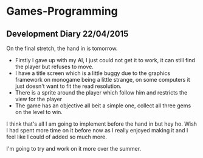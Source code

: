 # Games-Programming
## Development Diary 22/04/2015

On the final stretch, the hand in is tomorrow.

- Firstly I gave up with my AI, I just could not get it to work, it can still find the player but refuses to move.
- I have a title screen which is a little buggy due to the graphics framework on monogame being a little strange, on some computers it just doesn't want to fit the read resolution.
- There is a sprite around the player which follow him and restricts the view for the player
- The game has an objective all beit a simple one, collect all three gems on the level to win.

I think that's all I am going to implement before the hand in but hey ho. Wish I had spent more time on it before now as I really enjoyed making it and I feel like I could of added so much more.

I'm going to try and work on it more over the summer.
